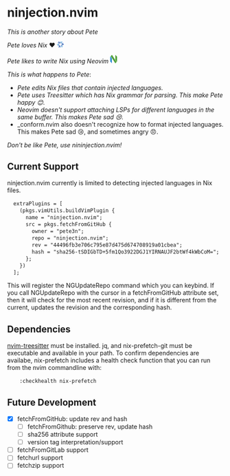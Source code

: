 # ninjection.nvim

_This is another story about Pete_

_Pete loves Nix_ ❤️  <img src="assets/nix.png" alt="Icon" style="width: 16px; height: auto;">

_Pete likes to write Nix using Neovim_  <img src="assets/neovim.png" alt="Icon" style="width: 16px; height: auto;">

_This is what happens to Pete_:
- _Pete edits Nix files that contain injected languages._
- _Pete uses Treesitter which has Nix grammar for parsing. This make Pete happy 😊._
- _Neovim doesn't support attaching LSPs for different languages in the same buffer. This makes Pete sad 😢._
- _conform.nvim also doesn't recognize how to format injected languages. This makes Pete sad 😢, and sometimes angry 😠. 

_Don't be like Pete, use nininjection.nvim!_

## Current Support
ninjection.nvim currently is limited to detecting injected languages in Nix 
files. 
```
  extraPlugins = [
    (pkgs.vimUtils.buildVimPlugin {
      name = "ninjection.nvim";
      src = pkgs.fetchFromGitHub {
        owner = "pete3n";
        repo = "ninjection.nvim";
        rev = "44496fb3e706c795e87d475d674708919a01cbea";
        hash = "sha256-tSDIGbTD+5fm1Qo3922DGJ1YIRNAUJF2btWf4kWbCoM=";
      };
    })
  ];
```
This will register the NGUpdateRepo command which you can keybind.
If you call NGUpdateRepo with the cursor in a fetchFromGitHub attribute set, 
then it will check for the most recent revision, and if it is different from the
current, updates the revision and the corresponding hash.

## Dependencies
[nvim-treesitter](https://github.com/nvim-treesitter/nvim-treesitter) must be installed.
jq, and nix-prefetch-git must be executable and available in your path. To confirm
dependencies are availabe, nix-prefetch includes a health check function that 
you can run from the nvim commandline with:
```
    :checkhealth nix-prefetch
```

## Future Development
- [x] fetchFromGitHub: update rev and hash
    - [ ] fetchFromGithub: preserve rev, update hash
    - [ ] sha256 attribute support
    - [ ] version tag interpretation/support
- [ ] fetchFromGitLab support
- [ ] fetchurl support 
- [ ] fetchzip support 
